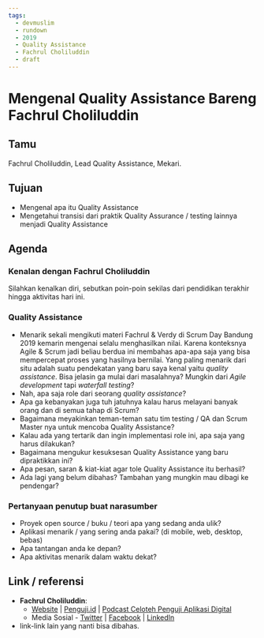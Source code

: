 ```yaml
---
tags:
  - devmuslim
  - rundown
  - 2019
  - Quality Assistance
  - Fachrul Choliluddin
  - draft
---
```


# Mengenal Quality Assistance Bareng Fachrul Choliluddin

## Tamu

Fachrul Choliluddin, Lead Quality Assistance, Mekari.

## Tujuan

- Mengenal apa itu Quality Assistance
- Mengetahui transisi dari praktik Quality Assurance / testing lainnya menjadi Quality Assistance

## Agenda

### Kenalan dengan Fachrul Choliluddin

Silahkan kenalkan diri, sebutkan poin-poin sekilas dari pendidikan terakhir hingga aktivitas hari ini.

### Quality Assistance

- Menarik sekali mengikuti materi Fachrul & Verdy di Scrum Day Bandung 2019 kemarin mengenai selalu menghasilkan nilai. Karena konteksnya Agile & Scrum jadi beliau berdua ini membahas apa-apa saja yang bisa mempercepat proses yang hasilnya bernilai. Yang paling menarik dari situ adalah suatu pendekatan yang baru saya kenal yaitu _quality assistance_. Bisa jelasin ga mulai dari masalahnya? Mungkin dari _Agile development_ tapi _waterfall testing_?
- Nah, apa saja role dari seorang _quality assistance_?
- Apa ga kebanyakan juga tuh jatuhnya kalau harus melayani banyak orang dan di semua tahap di Scrum?
- Bagaimana meyakinkan teman-teman satu tim testing / QA dan Scrum Master nya untuk mencoba Quality Assistance?
- Kalau ada yang tertarik dan ingin implementasi role ini, apa saja yang harus dilakukan?
- Bagaimana mengukur kesuksesan Quality Assistance yang baru dipraktikkan ini?
- Apa pesan, saran & kiat-kiat agar tole Quality Assistance itu berhasil?
- Ada lagi yang belum dibahas? Tambahan yang mungkin mau dibagi ke pendengar?

### Pertanyaan penutup buat narasumber

- Proyek open source / buku / teori apa yang sedang anda ulik?
- Aplikasi menarik / yang sering anda pakai? (di mobile, web, desktop, bebas)
- Apa tantangan anda ke depan?
- Apa aktivitas menarik dalam waktu dekat?

## Link / referensi

- **Fachrul Choliluddin**:
  - [Website](https://fachrul.id) | [Penguji.id](https://penguji.id) | [Podcast Celoteh Penguji Aplikasi Digital](https://anchor.fm/penguji)
  - Media Sosial - [Twitter](https://twitter.com/fachrulch) | [Facebook](https://www.facebook.com/fachrulch) | [LinkedIn](https://www.linkedin.com/in/fachrul/)
- link-link lain yang nanti bisa dibahas.
